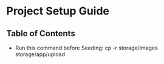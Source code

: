 # Project Setup Guide

## Table of Contents
- Run this command before Seeding: cp -r storage/images storage/app/upload

